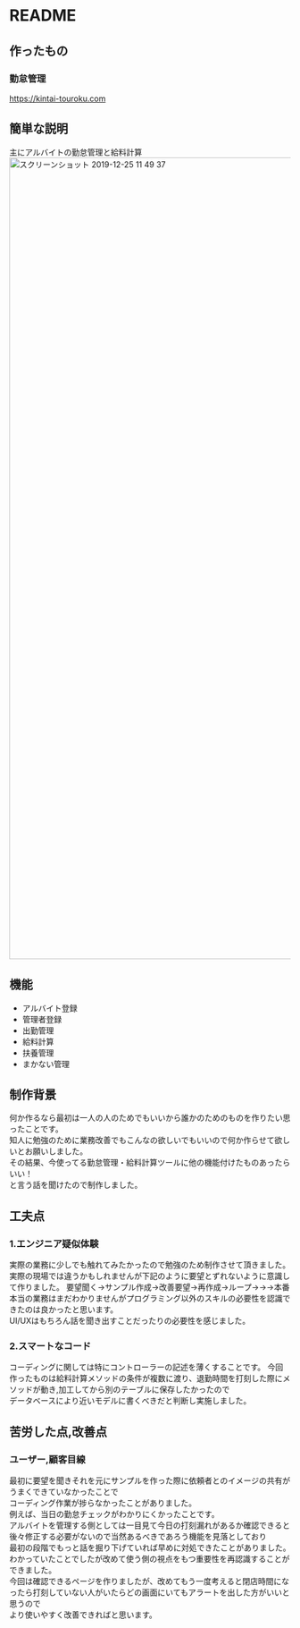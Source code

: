 # README
## 作ったもの
 
### 勤怠管理  
https://kintai-touroku.com

## 簡単な説明

主にアルバイトの勤怠管理と給料計算  
<img width="1434" alt="スクリーンショット 2019-12-25 11 49 37" src="https://user-images.githubusercontent.com/53929705/71430048-16468580-270d-11ea-960e-343dd5982ed7.png">
 
## 機能

- アルバイト登録
- 管理者登録
- 出勤管理
- 給料計算
- 扶養管理
- まかない管理

## 制作背景

何か作るなら最初は一人の人のためでもいいから誰かのためのものを作りたい思ったことです。  
知人に勉強のために業務改善でもこんなの欲しいでもいいので何か作らせて欲しいとお願いしました。  
その結果、今使ってる勤怠管理・給料計算ツールに他の機能付けたものあったらいい！  
と言う話を聞けたので制作しました。

## 工夫点

### 1.エンジニア疑似体験  
実際の業務に少しでも触れてみたかったので勉強のため制作させて頂きました。  
実際の現場では違うかもしれませんが下記のように要望とずれないように意識して作りました。 
要望聞く→サンプル作成→改善要望→再作成→ループ→→→本番   
本当の業務はまだわかりませんがプログラミング以外のスキルの必要性を認識できたのは良かったと思います。  
UI/UXはもちろん話を聞き出すことだったりの必要性を感じました。  
  
### 2.スマートなコード  
コーディングに関しては特にコントローラーの記述を薄くすることです。
今回作ったものは給料計算メソッドの条件が複数に渡り、退勤時間を打刻した際にメソッドが動き,加工してから別のテーブルに保存したかったので  
データベースにより近いモデルに書くべきだと判断し実施しました。  


## 苦労した点,改善点

### ユーザー,顧客目線
最初に要望を聞きそれを元にサンプルを作った際に依頼者とのイメージの共有がうまくできていなかったことで  
コーディング作業が捗らなかったことがありました。  
例えば、当日の勤怠チェックがわかりにくかったことです。  
アルバイトを管理する側としては一目見て今日の打刻漏れがあるか確認できると後々修正する必要がないので当然あるべきであろう機能を見落としており  
最初の段階でもっと話を掘り下げていれば早めに対処できたことがありました。  
わかっていたことでしたが改めて使う側の視点をもつ重要性を再認識することができました。  
今回は確認できるページを作りましたが、改めてもう一度考えると閉店時間になったら打刻していない人がいたらどの画面にいてもアラートを出した方がいいと思うので    
より使いやすく改善できればと思います。

 


